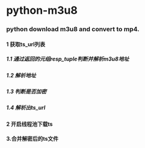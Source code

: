 # python-m3u8

### python download m3u8 and convert to mp4. 
#### 1 获取ts_url列表

##### 1.1 通过返回的元组resp_tuple判断并解析m3u8地址

##### 1.2 解析地址

##### 1.3 判断是否加密

##### 1.4 解析出ts_url

#### 2 开启线程池下载ts

#### 3.合并解密后的ts文件
